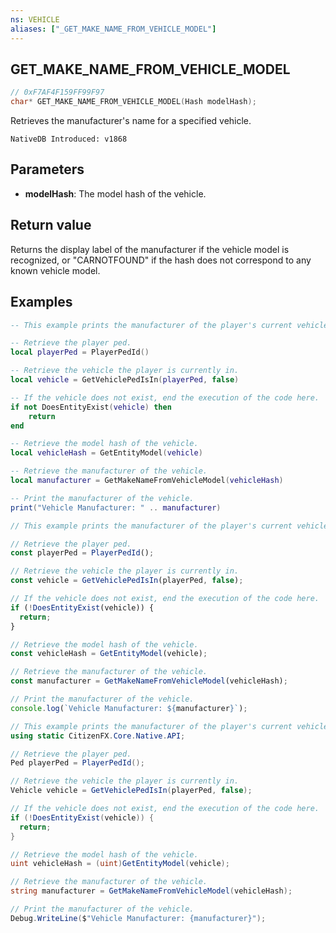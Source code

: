 ```yaml
---
ns: VEHICLE
aliases: ["_GET_MAKE_NAME_FROM_VEHICLE_MODEL"]
---
```

## GET_MAKE_NAME_FROM_VEHICLE_MODEL

```c
// 0xF7AF4F159FF99F97
char* GET_MAKE_NAME_FROM_VEHICLE_MODEL(Hash modelHash);
```

Retrieves the manufacturer's name for a specified vehicle.

```
NativeDB Introduced: v1868
```

## Parameters
* **modelHash**: The model hash of the vehicle.

## Return value
Returns the display label of the manufacturer if the vehicle model is recognized, or "CARNOTFOUND" if the hash does not correspond to any known vehicle model.

## Examples
```lua
-- This example prints the manufacturer of the player's current vehicle.

-- Retrieve the player ped.
local playerPed = PlayerPedId()

-- Retrieve the vehicle the player is currently in.
local vehicle = GetVehiclePedIsIn(playerPed, false)

-- If the vehicle does not exist, end the execution of the code here.
if not DoesEntityExist(vehicle) then 
    return 
end

-- Retrieve the model hash of the vehicle.
local vehicleHash = GetEntityModel(vehicle)

-- Retrieve the manufacturer of the vehicle.
local manufacturer = GetMakeNameFromVehicleModel(vehicleHash)

-- Print the manufacturer of the vehicle.
print("Vehicle Manufacturer: " .. manufacturer)
```

```js
// This example prints the manufacturer of the player's current vehicle.

// Retrieve the player ped.
const playerPed = PlayerPedId();

// Retrieve the vehicle the player is currently in.
const vehicle = GetVehiclePedIsIn(playerPed, false);

// If the vehicle does not exist, end the execution of the code here.
if (!DoesEntityExist(vehicle)) {
  return;
}

// Retrieve the model hash of the vehicle.
const vehicleHash = GetEntityModel(vehicle);

// Retrieve the manufacturer of the vehicle.
const manufacturer = GetMakeNameFromVehicleModel(vehicleHash);

// Print the manufacturer of the vehicle.
console.log(`Vehicle Manufacturer: ${manufacturer}`);
```

```cs
// This example prints the manufacturer of the player's current vehicle.
using static CitizenFX.Core.Native.API;

// Retrieve the player ped.
Ped playerPed = PlayerPedId();

// Retrieve the vehicle the player is currently in.
Vehicle vehicle = GetVehiclePedIsIn(playerPed, false);

// If the vehicle does not exist, end the execution of the code here.
if (!DoesEntityExist(vehicle)) {
  return;
}

// Retrieve the model hash of the vehicle.
uint vehicleHash = (uint)GetEntityModel(vehicle);

// Retrieve the manufacturer of the vehicle.
string manufacturer = GetMakeNameFromVehicleModel(vehicleHash);

// Print the manufacturer of the vehicle.
Debug.WriteLine($"Vehicle Manufacturer: {manufacturer}");
```